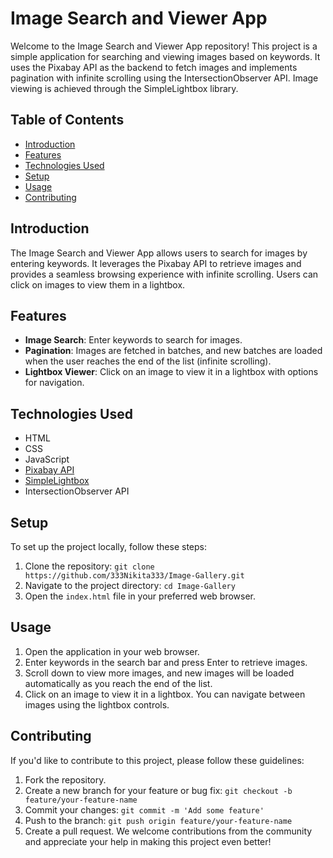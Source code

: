 # Image Search and Viewer App
Welcome to the Image Search and Viewer App repository! This project is a simple application for searching and viewing images based on keywords. It uses the Pixabay API as the backend to fetch images and implements pagination with infinite scrolling using the IntersectionObserver API. Image viewing is achieved through the SimpleLightbox library.

## Table of Contents
- [Introduction](#introduction)
- [Features](#features)
- [Technologies Used](#technologies-used)
- [Setup](#setup)
- [Usage](#usage)
- [Contributing](#contributing)

## Introduction
The Image Search and Viewer App allows users to search for images by entering keywords. It leverages the Pixabay API to retrieve images and provides a seamless browsing experience with infinite scrolling. Users can click on images to view them in a lightbox.

## Features
- **Image Search**: Enter keywords to search for images.
- **Pagination**: Images are fetched in batches, and new batches are loaded when the user reaches the end of the list (infinite scrolling).
- **Lightbox Viewer**: Click on an image to view it in a lightbox with options for navigation.

## Technologies Used
- HTML
- CSS
- JavaScript
- [Pixabay API](https://pixabay.com/api/docs/)
- [SimpleLightbox](https://simplelightbox.com/)
- IntersectionObserver API

## Setup
To set up the project locally, follow these steps:
1. Clone the repository: `git clone https://github.com/333Nikita333/Image-Gallery.git`
2. Navigate to the project directory: `cd Image-Gallery`
3. Open the `index.html` file in your preferred web browser.

## Usage
1. Open the application in your web browser.
2. Enter keywords in the search bar and press Enter to retrieve images.
3. Scroll down to view more images, and new images will be loaded automatically as you reach the end of the list.
4. Click on an image to view it in a lightbox. You can navigate between images using the lightbox controls.

## Contributing
If you'd like to contribute to this project, please follow these guidelines:
1. Fork the repository.
2. Create a new branch for your feature or bug fix: `git checkout -b feature/your-feature-name`
3. Commit your changes: `git commit -m 'Add some feature'`
4. Push to the branch: `git push origin feature/your-feature-name`
5. Create a pull request.
We welcome contributions from the community and appreciate your help in making this project even better!

